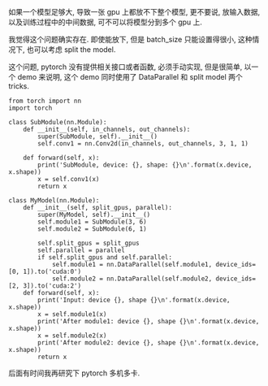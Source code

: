 如果一个模型足够大, 导致一张 gpu 上都放不下整个模型, 更不要说, 放输入数据, 以及训练过程中的中间数据, 可不可以将模型分到多个 gpu 上.

我觉得这个问题确实存在. 即使能放下, 但是 batch_size 只能设置得很小, 这种情况下, 也可以考虑 split the model.

这个问题, pytorch 没有提供相关接口或者函数, 必须手动实现, 但是很简单, 以一个 demo 来说明, 这个 demo 同时使用了 DataParallel 和 split model 两个 tricks.

```
from torch import nn
import torch

class SubModule(nn.Module):
    def __init__(self, in_channels, out_channels):
        super(SubModule, self).__init__()
        self.conv1 = nn.Conv2d(in_channels, out_channels, 3, 1, 1)
    
    def forward(self, x): 
        print('SubModule, device: {}, shape: {}\n'.format(x.device, x.shape))
        x = self.conv1(x)
        return x
        
class MyModel(nn.Module):
    def __init__(self, split_gpus, parallel):
        super(MyModel, self).__init__()
        self.module1 = SubModule(3, 6)
        self.module2 = SubModule(6, 1)
            
        self.split_gpus = split_gpus
        self.parallel = parallel
        if self.split_gpus and self.parallel:
            self.module1 = nn.DataParallel(self.module1, device_ids=[0, 1]).to('cuda:0')
            self.module2 = nn.DataParallel(self.module2, device_ids=[2, 3]).to('cuda:2')
    def forward(self, x): 
        print('Input: device {}, shape {}\n'.format(x.device, x.shape))
        x = self.module1(x)
        print('After module1: device {}, shape {}\n'.format(x.device, x.shape))
        x = self.module2(x)
        print('After module2: device {}, shape {}\n'.format(x.device, x.shape))
        return x
```

后面有时间我再研究下 pytorch 多机多卡.



